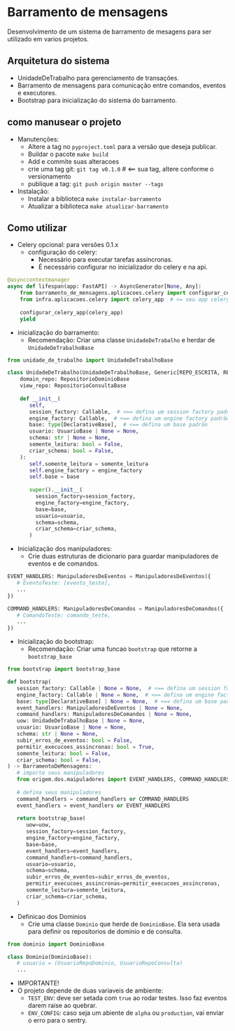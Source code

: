 # Barramento de mensagens

Desenvolvimento de um sistema de barramento de mesagens para ser utilizado em varios projetos.

## Arquitetura do sistema
- UnidadeDeTrabalho para gerenciamento de transações.
- Barramento de mensagens para comunicação entre comandos, eventos e executores.
- Bootstrap para inicialização do sistema do barramento.

## como manusear o projeto
- Manutenções:
    - Altere a tag no `pyproject.toml` para a versão que deseja publicar.
    - Buildar o pacote `make build`
    - Add e commite suas alteracoes
    - crie uma tag git: `git tag v0.1.0`  # <== sua tag, altere conforme o versionamento
    - publique a tag: `git push origin master --tags`
- Instalação:
    - Instalar a biblioteca `make instalar-barramento`
    - Atualizar a biblioteca `make atualizar-barramento`

## Como utilizar
- Celery opcional: para versões 0.1.x
  - configuração do celery:
    - Necessário para executar tarefas assíncronas.
    - É necessário configurar no inicializador do celery e na api.
``` python
@asynccontextmanager
async def lifespan(app: FastAPI) -> AsyncGenerator[None, Any]:
    from barramento_de_mensagens.aplicacoes.celery import configurar_celery_app
    from infra.aplicacoes.celery import celery_app  # <= seu app celery
    
    configurar_celery_app(celery_app)
    yield
```

- inicialização do barramento:
    - Recomendação: Criar uma classe `UnidadeDeTrabalho` e herdar de `UnidadeDeTrabalhoBase`
``` python
from unidade_de_trabalho import UnidadeDeTrabalhoBase

class UnidadeDeTrabalho(UnidadeDeTrabalhoBase, Generic[REPO_ESCRITA, REPO_LEITURA]):
    domain_repo: RepositorioDominioBase
    view_repo: RepositorioConsultaBase
    
    def __init__(
       self,
       session_factory: Callable,  # <== defina um session factory padrão
       engine_factory: Callable,  # <== defina um engine factory padrão
       base: type[DeclarativeBase],  # <== defina um base padrão
       usuario: UsuarioBase | None = None,
       schema: str | None = None,
       somente_leitura: bool = False,
       criar_schema: bool = False,
    ):
       self.somente_leitura = somente_leitura
       self.engine_factory = engine_factory
       self.base = base
       
       super().__init__(
         session_factory=session_factory,
         engine_factory=engine_factory,
         base=base,
         usuario=usuario,
         schema=schema,
         criar_schema=criar_schema,
       )
```

- Inicialização dos manipuladores:
    - Crie duas estruturas de dicionario para guardar manipuladores de eventos e de comandos.
```` python
EVENT_HANDLERS: ManipuladoresDeEventos = ManipuladoresDeEventos({
   # EventoTeste: [evento_teste],
   ...
})

COMMAND_HANDLERS: ManipuladoresDeComandos = ManipuladoresDeComandos({
   # ComandoTeste: comando_teste,
   ...
})
````

- Inicialização do bootstrap:
    - Recomendação: Criar uma funcao `bootstrap` que retorne a `bootstrap_base`
```` python
from bootstrap import bootstrap_base

def bootstrap(
   session_factory: Callable | None = None,  # <== defina um session factory padrão
   engine_factory: Callable | None = None,  # <== defina um engine factory padrão
   base: type[DeclarativeBase] | None = None,  # <== defina um base padrão
   event_handlers: ManipuladoresDeEventos | None = None,
   command_handlers: ManipuladoresDeComandos | None = None,
   uow: UnidadeDeTrabalhoBase | None = None,
   usuario: UsuarioBase | None = None,
   schema: str | None = None,
   subir_erros_de_eventos: bool = False,
   permitir_execucoes_assincronas: bool = True,
   somente_leitura: bool = False,
   criar_schema: bool = False,
) -> BarramentoDeMensagens:
   # importe seus manipuladores
   from origem.dos.maipuladores import EVENT_HANDLERS, COMMAND_HANDLERS
   
   # defina seus manipuladores         
   command_handlers = command_handlers or COMMAND_HANDLERS
   event_handlers = event_handlers or EVENT_HANDLERS
   
   return bootstrap_base(
      uow=uow,
      session_factory=session_factory,
      engine_factory=engine_factory,
      base=base,
      event_handlers=event_handlers,
      command_handlers=command_handlers,
      usuario=usuario,
      schema=schema,
      subir_erros_de_eventos=subir_erros_de_eventos,
      permitir_execucoes_assincronas=permitir_execucoes_assincronas,
      somente_leitura=somente_leitura,
      criar_schema=criar_schema,
   )
````

- Definicao dos Dominios
    - Crie uma classe `Dominio` que herde de `DominioBase`. Ela sera usada para definir os repositorios de dominio e de consulta.
```` python
from dominio import DominioBase

class Dominio(DominioBase):
   # usuario = (UsuarioRepoDominio, UsuarioRepoConsulta)
   ...
````

- IMPORTANTE!
- O projeto depende de duas variaveis de ambiente:
    - `TEST_ENV`: deve ser setada com `true` ao rodar testes. Isso faz eventos darem raise ao quebrar.
    - `ENV_CONFIG`: caso seja um abiente de `alpha` ou `production`, vai enviar o erro para o sentry.
